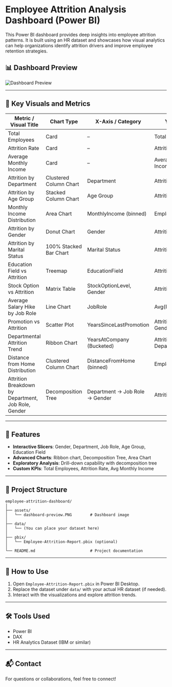 
# Employee Attrition Analysis Dashboard (Power BI)

This Power BI dashboard provides deep insights into employee attrition patterns. It is built using an HR dataset and showcases how visual analytics can help organizations identify attrition drivers and improve employee retention strategies.

## 📊 Dashboard Preview

![Dashboard Preview](assets/dashboard-preview.PNG)

---

## 🚀 Key Visuals and Metrics

| Metric / Visual Title                              | Chart Type                 | X-Axis / Category                        | Y-Axis / Value                          |
|----------------------------------------------------|----------------------------|------------------------------------------|------------------------------------------|
| Total Employees                                    | Card                       | –                                        | Total Employees                          |
| Attrition Rate                                     | Card                       | –                                        | Attrition Rate                           |
| Average Monthly Income                             | Card                       | –                                        | Average Monthly Income                   |
| Attrition by Department                            | Clustered Column Chart     | Department                               | Attrition Count                          |
| Attrition by Age Group                             | Stacked Column Chart       | Age Group                                | Attrition Count                          |
| Monthly Income Distribution                        | Area Chart                 | MonthlyIncome (binned)                   | Employee Count                           |
| Attrition by Gender                                | Donut Chart                | Gender                                   | Attrition Count                          |
| Attrition by Marital Status                        | 100% Stacked Bar Chart     | Marital Status                           | Attrition % (by Gender)                 |
| Education Field vs Attrition                       | Treemap                    | EducationField                           | Attrition Count                          |
| Stock Option vs Attrition                          | Matrix Table               | StockOptionLevel, Gender                 | Attrition Count                          |
| Average Salary Hike by Job Role                    | Line Chart                 | JobRole                                  | Avg(PercentSalaryHike)                  |
| Promotion vs Attrition                             | Scatter Plot               | YearsSinceLastPromotion                  | Attrition Count (by Gender)             |
| Departmental Attrition Trend                       | Ribbon Chart               | YearsAtCompany (Bucketed)                | Attrition Count (by Department)         |
| Distance from Home Distribution                    | Clustered Column Chart     | DistanceFromHome (binned)                | Employee Count                           |
| Attrition Breakdown by Department, Job Role, Gender| Decomposition Tree         | Department → Job Role → Gender           | Attrition Count                          |

---

## 🧩 Features

- **Interactive Slicers**: Gender, Department, Job Role, Age Group, Education Field
- **Advanced Charts**: Ribbon chart, Decomposition Tree, Area Chart
- **Exploratory Analysis**: Drill-down capability with decomposition tree
- **Custom KPIs**: Total Employees, Attrition Rate, Avg Monthly Income

---

## 📁 Project Structure

```
employee-attrition-dashboard/
│
├── assets/
│   └── dashboard-preview.PNG        # Dashboard image
│
├── data/
│   └── (You can place your dataset here)
│
├── pbix/
│   └── Employee-Attrition-Report.pbix (optional)
│
└── README.md                        # Project documentation
```

---

## 📌 How to Use

1. Open `Employee-Attrition-Report.pbix` in Power BI Desktop.
2. Replace the dataset under `data/` with your actual HR dataset (if needed).
3. Interact with the visualizations and explore attrition trends.

---

## 🛠 Tools Used

- Power BI
- DAX
- HR Analytics Dataset (IBM or similar)

---

## 📬 Contact

For questions or collaborations, feel free to connect!

